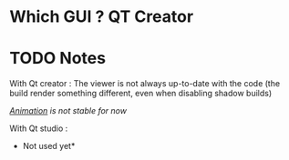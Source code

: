 # Which GUI ? QT Creator

# TODO Notes

With Qt creator :
The viewer is not always up-to-date with the code (the build render something different, even when disabling shadow builds)

*[Animation](https://doc.qt.io/qtcreator/studio-timeline.html) is not stable for now*

With Qt studio :
* Not used yet*

